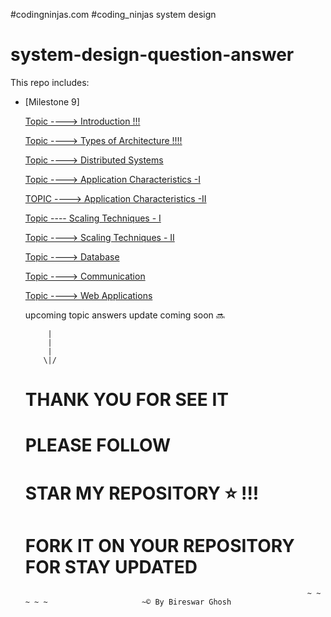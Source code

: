 #codingninjas.com
#coding_ninjas system design
# system-design-question-answer



This repo includes:
- [Milestone 9] 
 
  [Topic ----> Introduction !!!](https://github.com/bireswarghosh/system-design-question-answer/blob/main/Topic%20----%3E%20Introduction)

  [Topic ----> Types of Architecture  !!!!](https://github.com/bireswarghosh/system-design-question-answer/blob/main/Topic%20----%3E%20Types%20of%20Architecture%20%20!!!!)
 
   [Topic ----> Distributed Systems](https://github.com/bireswarghosh/system-design-question-answer/blob/main/Topic%20----%3E%20Distributed%20Systems)

   [Topic ----> Application Characteristics -I](https://github.com/bireswarghosh/system-design-question-answer/blob/main/Topic%20----%3E%20Application%20Characteristics%20-I)

   [TOPIC ----> Application Characteristics -II](https://github.com/bireswarghosh/system-design-question-answer/blob/main/TOPIC%20----%3E%20Application%20Characteristics%20-II)

   [Topic ---- Scaling Techniques - I](https://github.com/bireswarghosh/system-design-question-answer/blob/main/Topic%20----%20Scaling%20Techniques%20-%20I)


   [Topic ----> Scaling Techniques - II](https://github.com/bireswarghosh/system-design-question-answer/blob/main/Topic%20----%3E%20Scaling%20Techniques%20-%20II)

   [Topic ----> Database](https://github.com/bireswarghosh/system-design-question-answer/blob/main/Topic%20----%3E%20Database)
        
        
   [Topic ----> Communication](https://github.com/bireswarghosh/system-design-question-answer/blob/main/Topic%20----%3E%20Communication)     
        
        
    [Topic ----> Web Applications](https://github.com/bireswarghosh/system-design-question-answer/blob/main/Topic%20----%3E%20Web%20Applications)    
        
        
   upcoming topic answers update coming soon 🔜 



  
 
     
 
 


           |
           |
           |
          \|/
         
    # THANK YOU FOR SEE IT      
    # PLEASE FOLLOW         
    # STAR MY REPOSITORY ⭐ !!!    
    # FORK IT ON YOUR REPOSITORY FOR STAY UPDATED 
 
                                                                     ~ ~ ~ ~ ~                     ~© By Bireswar Ghosh
 
 

